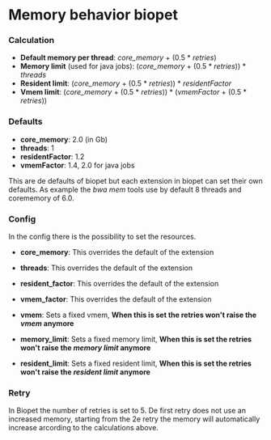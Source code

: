 # Memory behavior biopet

### Calculation

- **Default memory per thread**: *core_memory* + (0.5 * *retries*)
- **Memory limit** (used for java jobs): (*core_memory* + (0.5 * *retries*)) * *threads*
- **Resident limit**: (*core_memory* + (0.5 * *retries*)) * *residentFactor*
- **Vmem limit**: (*core_memory* + (0.5 * *retries*)) * (*vmemFactor* + (0.5 * *retries*))

### Defaults

- **core_memory**: 2.0 (in Gb)
- **threads**: 1
- **residentFactor**: 1.2
- **vmemFactor**: 1.4, 2.0 for java jobs

This are de defaults of biopet but each extension in biopet can set their own defaults. As example the *bwa mem* tools use by default 8 threads and corememory of 6.0.

### Config

In the config there is the possibility to set the resources.

- **core_memory**: This overrides the default of the extension
- **threads**: This overrides the default of the extension
- **resident_factor**: This overrides the default of the extension
- **vmem_factor**: This overrides the default of the extension

- **vmem**: Sets a fixed vmem, **When this is set the retries won't raise the *vmem* anymore**
- **memory_limit**: Sets a fixed memory limit, **When this is set the retries won't raise the *memory limit* anymore**
- **resident_limit**: Sets a fixed resident limit, **When this is set the retries won't raise the *resident limit* anymore**

### Retry

In Biopet the number of retries is set to 5. De first retry does not use an increased memory, starting from the 2e retry the memory will automatically increase arcording to the calculations above.
